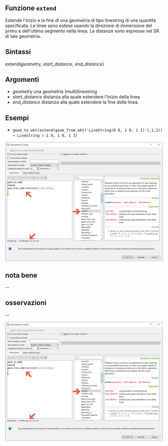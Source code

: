 ## Funzione `extend`

Estende l'inizio e la fine di una geometria di tipo linestring di una quantità specificata. Le linee sono estese usando la direzione di immersione del primo e dell'ultimo segmento nella linea. Le distanze sono espresse nel SR di tale geometria.

## Sintassi

extend(_geometry, start_distance, end_distance_)

## Argomenti

* _geometry_ una geometria (multi)linestring
* _start_distance_ distanza alla quale estendere l'inizio della linea
* _end_distance_ distanza alla quale estendere la fine della linea.


## Esempi

* `geom_to_wkt(extend(geom_from_wkt('LineString(0 0, 1 0, 1 1)'),1,2)) → LineString (-1 0, 1 0, 1 3)`

<img src="/img/geometria/extend/extend1.png">

## nota bene

--

## osservazioni

--

<img src="/img/geometria/extend/extend1.png">